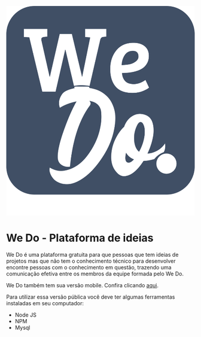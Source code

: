 ![](img/logo.png)

# We Do - Plataforma de ideias  


We Do é uma plataforma gratuita para que pessoas que tem ideias de projetos mas que não tem o conhecimento técnico para desenvolver encontre pessoas com o conhecimento em questão, trazendo uma comunicação efetiva entre os membros da equipe formada pelo We Do.  


We Do também tem sua versão mobile. Confira clicando [aqui](https://github.com).  


Para utilizar essa versão pública você deve ter algumas ferramentas instaladas em seu computador: 

- Node JS
- NPM
- Mysql
